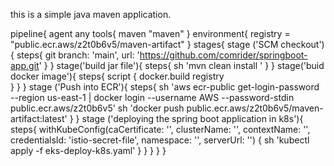 this is a simple java maven application. 


pipeline{
    agent any
    tools{
        maven "maven"
    }
    environment{
        registry = "public.ecr.aws/z2t0b6v5/maven-artifact"
    }
    stages{
        stage ('SCM checkout'){
            steps{
                git branch: 'main', url: 'https://github.com/comrider/springboot-app.git'
            }
        }
        stage('build jar file'){
            steps{
                sh 'mvn clean install '
            }
        }
        stage('buid docker image'){
            steps{
                script {
                    docker.build registry                 
                }
            }
        }
        stage ('Push into ECR'){
            steps{
                sh 'aws ecr-public get-login-password --region us-east-1 | docker login --username AWS --password-stdin public.ecr.aws/z2t0b6v5'
                sh 'docker push public.ecr.aws/z2t0b6v5/maven-artifact:latest'
            }
        }
        stage ('deploying the spring boot application in k8s'){
            steps{
                withKubeConfig(caCertificate: '', clusterName: '', contextName: '', credentialsId: 'istio-secret-file', namespace: '', serverUrl: '') {
                    sh 'kubectl apply -f eks-deploy-k8s.yaml'
                }
            }
        }
    }
}